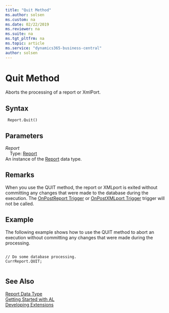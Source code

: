 ```yaml
---
title: "Quit Method"
ms.author: solsen
ms.custom: na
ms.date: 02/22/2019
ms.reviewer: na
ms.suite: na
ms.tgt_pltfrm: na
ms.topic: article
ms.service: "dynamics365-business-central"
author: solsen
---
```

[//]: # (START>DO_NOT_EDIT)
[//]: # (IMPORTANT:Do not edit any of the content between here and the END>DO_NOT_EDIT.)
[//]: # (Any modifications should be made in the .xml files in the ModernDev repo.)
# Quit Method
Aborts the processing of a report or XmlPort.


## Syntax
```
 Report.Quit()
```

## Parameters
*Report*  
&emsp;Type: [Report](report-data-type.md)  
An instance of the [Report](report-data-type.md) data type.  


[//]: # (IMPORTANT: END>DO_NOT_EDIT)

## Remarks  
 When you use the QUIT method, the report or XMLport is exited without committing any changes that were made to the database during the execution. The [OnPostReport Trigger](../../triggers/devenv-onpostreport-trigger.md) or [OnPostXMLport Trigger](../../triggers/devenv-onpostxmlport-trigger.md) trigger will not be called.  
  
## Example  
 The following example shows how to use the QUIT method to abort an execution without committing any changes that were made during the processing.  
  
```  
  
// Do some database processing.  
CurrReport.QUIT;  
  
```  

## See Also
[Report Data Type](report-data-type.md)  
[Getting Started with AL](../../devenv-get-started.md)  
[Developing Extensions](../../devenv-dev-overview.md)